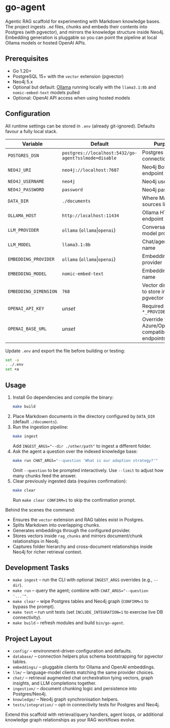 # go-agent

Agentic RAG scaffold for experimenting with Markdown knowledge bases. The project ingests `.md` files, chunks and embeds their contents into Postgres (with pgvector), and mirrors the knowledge structure inside Neo4j. Embedding generation is pluggable so you can point the pipeline at local Ollama models or hosted OpenAI APIs.

## Prerequisites

- Go 1.20+
- PostgreSQL 15+ with the `vector` extension (pgvector)
- Neo4j 5.x
- Optional but default: [Ollama](https://ollama.com) running locally with the `llama3.1:8b` and `nomic-embed-text` models pulled
- Optional: OpenAI API access when using hosted models

## Configuration

All runtime settings can be stored in `.env` (already git-ignored). Defaults favour a fully local stack.

| Variable | Default | Purpose |
| --- | --- | --- |
| `POSTGRES_DSN` | `postgres://localhost:5432/go-agent?sslmode=disable` | Postgres connection string |
| `NEO4J_URI` | `neo4j://localhost:7687` | Neo4j Bolt endpoint |
| `NEO4J_USERNAME` | `neo4j` | Neo4j username |
| `NEO4J_PASSWORD` | `password` | Neo4j password |
| `DATA_DIR` | `./documents` | Where Markdown sources live |
| `OLLAMA_HOST` | `http://localhost:11434` | Ollama HTTP endpoint |
| `LLM_PROVIDER` | `ollama` (`ollama`\|`openai`) | Conversational model provider |
| `LLM_MODEL` | `llama3.1:8b` | Chat/agent model name |
| `EMBEDDING_PROVIDER` | `ollama` (`ollama`\|`openai`) | Embedding provider |
| `EMBEDDING_MODEL` | `nomic-embed-text` | Embedding model name |
| `EMBEDDING_DIMENSION` | `768` | Vector dimension to store in pgvector |
| `OPENAI_API_KEY` | _unset_ | Required when `*_PROVIDER=openai` |
| `OPENAI_BASE_URL` | _unset_ | Override for Azure/OpenAI-compatible endpoints |

Update `.env` and export the file before building or testing:

```sh
set -a
. ./.env
set +a
```

## Usage

1. Install Go dependencies and compile the binary:
   ```sh
   make build
   ```
2. Place Markdown documents in the directory configured by `DATA_DIR` (default `./documents`).
3. Run the ingestion pipeline:
   ```sh
   make ingest
   ```
   Add `INGEST_ARGS="--dir ./other/path"` to ingest a different folder.
4. Ask the agent a question over the indexed knowledge base:
   ```sh
   make run CHAT_ARGS="--question 'What is our adoption strategy?'"
   ```
   Omit `--question` to be prompted interactively. Use `--limit` to adjust how many chunks feed the answer.
5. Clear previously ingested data (requires confirmation):
   ```sh
   make clear
   ```
   Run `make clear CONFIRM=1` to skip the confirmation prompt.

Behind the scenes the command:
- Ensures the `vector` extension and RAG tables exist in Postgres.
- Splits Markdown into overlapping chunks.
- Generates embeddings through the configured provider.
- Stores vectors inside `rag_chunks` and mirrors document/chunk relationships in Neo4j.
- Captures folder hierarchy and cross-document relationships inside Neo4j for richer retrieval context.

## Development Tasks

- `make ingest` – run the CLI with optional `INGEST_ARGS` overrides (e.g., `--dir`).
- `make run` – query the agent; combine with `CHAT_ARGS="--question '...'"`.
- `make clear` – wipe Postgres tables and Neo4j graph (`CONFIRM=1` to bypass the prompt).
- `make test` – run unit tests (set `INCLUDE_INTEGRATION=1` to exercise live DB connectivity).
- `make build` – refresh modules and build `bin/go-agent`.

## Project Layout

- `config/` – environment-driven configuration and defaults.
- `database/` – connection helpers plus schema bootstrapping for pgvector tables.
- `embeddings/` – pluggable clients for Ollama and OpenAI embeddings.
- `llm/` – language-model clients matching the same provider choices.
- `chat/` – retrieval augmented chat orchestration tying vectors, graph insights, and LLM completions together.
- `ingestion/` – document chunking logic and persistence into Postgres/Neo4j.
- `knowledge/` – Neo4j graph synchronisation helpers.
- `tests/integration/` – opt-in connectivity tests for Postgres and Neo4j.

Extend this scaffold with retrieval/query handlers, agent loops, or additional knowledge graph relationships as your RAG workflows evolve.
